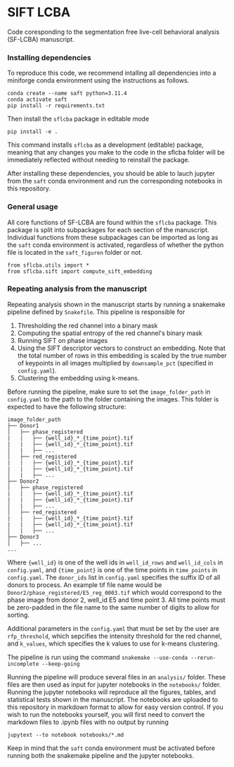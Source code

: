 # SIFT LCBA

Code coresponding to the segmentation free live-cell behavioral analysis (SF-LCBA) manuscript.

### Installing dependencies

To reproduce this code, we recommend intalling all dependencies into a miniforge conda environment using the instructions as follows.

```
conda create --name saft python=3.11.4
conda activate saft
pip install -r requirements.txt
```

Then install the `sflcba` package in editable mode

```
pip install -e .
```
This command installs `sflcba` as a development (editable) package, meaning that any changes you make to the code in the sflcba folder will be immediately reflected without needing to reinstall the package.

After installing these dependencies, you should be able to lauch jupyter from the `saft` conda environment and run the corresponding notebooks in this repository.


### General usage

All core functions of SF-LCBA are found within the `sflcba` package. This package is split into subpackages for each section of the manuscript. Individual functions from these subpackages can be imported as long as the `saft` conda environment is activated, regardless of whether the python file is located in the `saft_figuren` folder or not.

```
from sflcba.utils import *
from sflcba.sift import compute_sift_embedding
```


### Repeating analysis from the manuscript

Repeating analysis shown in the manuscript starts by running a snakemake pipeline defined by `Snakefile`. This pipeline is responsible for
1. Thresholding the red channel into a binary mask
2. Computing the spatial entropy of the red channel's binary mask
3. Running SIFT on phase images
4. Using the SIFT descriptor vectors to construct an embedding. Note that the total number of rows in this embedding is scaled by the true number of keypoints in all images multiplied by `downsample_pct` (specified in `config.yaml`).
5. Clustering the embedding using k-means.

Before running the pipeline, make sure to set the `image_folder_path` in `config.yaml` to the path to the folder containing the images. This folder is expected to have the following structure:

```
image_folder_path
├── Donor1
│   ├── phase_registered
|   |   ├── {well_id}_*_{time_point}.tif
|   |   ├── {well_id}_*_{time_point}.tif
│   |   ├── ...
│   ├── red_registered
|   |   ├── {well_id}_*_{time_point}.tif
|   |   ├── {well_id}_*_{time_point}.tif
│   |   ├── ...
├── Donor2
│   ├── phase_registered
|   |   ├── {well_id}_*_{time_point}.tif
|   |   ├── {well_id}_*_{time_point}.tif
│   |   ├── ...
│   ├── red_registered
|   |   ├── {well_id}_*_{time_point}.tif
|   |   ├── {well_id}_*_{time_point}.tif
│   |   ├── ...
├── Donor3
│   ├── ...
...
```

Where `{well_id}` is one of the well ids in `well_id_rows` and `well_id_cols` in `config.yaml`, and `{time_point}` is one of the time points in `time_points` in `config.yaml`. The `donor_ids` list in `config.yaml` specifies the suffix ID of all donors to process. An example tif file name would be `Donor2/phase_registered/E5_reg_0003.tif` which would correspond to the phase image from donor 2, well_id E5 and time point 3. All time points must be zero-padded in the file name to the same number of digits to allow for sorting.

Additional parameters in the `config.yaml` that must be set by the user are `rfp_threshold`, which sepcifies the intensity threshold for the red channel, and `k_values`, which specifies the k values to use for k-means clustering.

The pipeline is run using the command `snakemake --use-conda --rerun-incomplete --keep-going`

Running the pipeline will produce several files in an `analysis/` folder. These files are then used as input for jupyter notebooks in the `notebooks/` folder. Running the jupyter notebooks will reproduce all the figures, tables, and statistical tests shown in the manuscript. The notebooks are uploaded to this repository in markdown format to allow for easy version control. If you wish to run the notebooks yourself, you will first need to convert the markdown files to .ipynb files with no output by running

```
jupytext --to notebook notebooks/*.md
```

Keep in mind that the `saft` conda environment must be activated before running both the snakemake pipeline and the jupyter notebooks.
